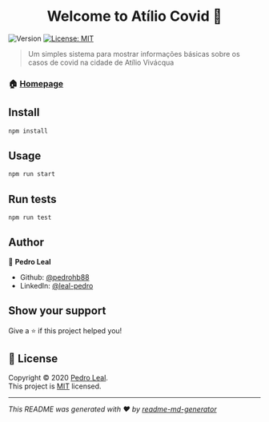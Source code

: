 <h1 align="center">Welcome to Atílio Covid 👋</h1>
<p>
  <img alt="Version" src="https://img.shields.io/badge/version-1.0.0-blue.svg?cacheSeconds=2592000" />
  <a href="https://github.com/pedrohb88/atilioCovid/blob/master/LICENSE" target="_blank">
    <img alt="License: MIT" src="https://img.shields.io/badge/License-MIT-yellow.svg" />
  </a>
</p>

> Um simples sistema para mostrar informações básicas sobre os casos de covid na cidade de Atílio Vivácqua

### 🏠 [Homepage](http://atiliocovid.herokuapp.com/)

## Install

```sh
npm install
```

## Usage

```sh
npm run start
```

## Run tests

```sh
npm run test
```

## Author

👤 **Pedro Leal**

* Github: [@pedrohb88](https://github.com/pedrohb88)
* LinkedIn: [@leal-pedro](https://linkedin.com/in/leal-pedro)

## Show your support

Give a ⭐️ if this project helped you!

## 📝 License

Copyright © 2020 [Pedro Leal](https://github.com/pedrohb88).<br />
This project is [MIT](https://github.com/pedrohb88/atilioCovid/blob/master/LICENSE) licensed.

***
_This README was generated with ❤️ by [readme-md-generator](https://github.com/kefranabg/readme-md-generator)_